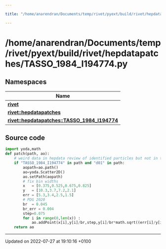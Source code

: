 ```yaml
---

title: "/home/anarendran/Documents/temp/rivet/pyext/build/rivet/hepdatapatches/TASSO_1984_I194774.py"

---
```


# /home/anarendran/Documents/temp/rivet/pyext/build/rivet/hepdatapatches/TASSO_1984_I194774.py



## Namespaces

| Name           |
| -------------- |
| **[rivet](http://example.org/namespaces/namespacerivet/)**  |
| **[rivet::hepdatapatches](http://example.org/namespaces/namespacerivet_1_1hepdatapatches/)**  |
| **[rivet::hepdatapatches::TASSO_1984_I194774](http://example.org/namespaces/namespacerivet_1_1hepdatapatches_1_1tasso__1984__i194774/)**  |




## Source code

```python
import yoda,math
def patch(path, ao):
    # weird data in hepdata review of identified particles but not in the paper entry!
    if "TASSO_1984_I194774" in path and "d01" in path:
        aopath=ao.path()
        ao=yoda.Scatter2D()
        ao.setPath(aopath)
        # fix bin widths
        x   = [0.375,0.525,0.675,0.825]
        y   = [10.3,3.7,7.2,2.1]
        err = [5.3,3.4,2.5,1.5]
        # PDG 2020
        br  = 0.045
        br_err = 0.004
        step=0.075
        for i in range(0,len(x)) :
            ao.addPoint(x[i],y[i]/br,step,y[i]/br*math.sqrt((err[i]/y[i])**2+(br_err/br)**2))
    return ao
```


-------------------------------

Updated on 2022-07-27 at 19:10:16 +0100
